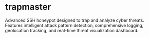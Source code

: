 # trapmaster
Advanced SSH honeypot designed to trap and analyze cyber threats. Features intelligent attack pattern detection, comprehensive logging, geolocation tracking, and real-time threat visualization dashboard.
